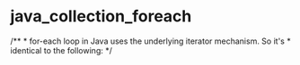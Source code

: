 # java_collection_foreach

/**
		 * for-each loop in Java uses the underlying iterator mechanism. So it's
		 * identical to the following:
		 */
